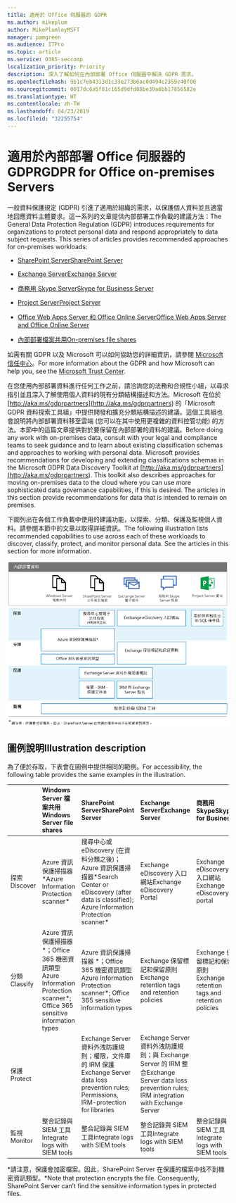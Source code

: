 ```yaml
---
title: 適用於 Office 伺服器的 GDPR
ms.author: mikeplum
author: MikePlumleyMSFT
manager: pamgreen
ms.audience: ITPro
ms.topic: article
ms.service: O365-seccomp
localization_priority: Priority
description: 深入了解如何在內部部署 Office 伺服器中解決 GDPR 需求。
ms.openlocfilehash: 9b1c7eb4313d1c33e273b6ac0d494c2359c40f00
ms.sourcegitcommit: 0017dc6a5f81c165d9dfd88be39a6bb17856582e
ms.translationtype: HT
ms.contentlocale: zh-TW
ms.lasthandoff: 04/23/2019
ms.locfileid: "32255754"
---
```

# <a name="gdpr-for-office-on-premises-servers"></a><span data-ttu-id="ee59a-103">適用於內部部署 Office 伺服器的 GDPR</span><span class="sxs-lookup"><span data-stu-id="ee59a-103">GDPR for Office on-premises Servers</span></span>

<span data-ttu-id="ee59a-p101">一般資料保護規定 (GDPR) 引進了適用於組織的需求，以保護個人資料並且適當地回應資料主體要求。這一系列的文章提供內部部署工作負載的建議方法：</span><span class="sxs-lookup"><span data-stu-id="ee59a-p101">The General Data Protection Regulation (GDPR) introduces requirements for organizations to protect personal data and respond appropriately to data subject requests. This series of articles provides recommended approaches for on-premises workloads:</span></span>

-   [<span data-ttu-id="ee59a-106">SharePoint Server</span><span class="sxs-lookup"><span data-stu-id="ee59a-106">SharePoint Server</span></span>](gdpr-for-sharepoint-server.md)

-   [<span data-ttu-id="ee59a-107">Exchange Server</span><span class="sxs-lookup"><span data-stu-id="ee59a-107">Exchange Server</span></span>](gdpr-for-exchange-server.md)

-   [<span data-ttu-id="ee59a-108">商務用 Skype Server</span><span class="sxs-lookup"><span data-stu-id="ee59a-108">Skype for Business Server</span></span>](gdpr-for-skype-for-business-server.md)

-   [<span data-ttu-id="ee59a-109">Project Server</span><span class="sxs-lookup"><span data-stu-id="ee59a-109">Project Server</span></span>](gdpr-for-project-server.md)

-   [<span data-ttu-id="ee59a-110">Office Web Apps Server 和 Office Online Server</span><span class="sxs-lookup"><span data-stu-id="ee59a-110">Office Web Apps Server and Office Online Server</span></span>](gdpr-for-office-online-server.md)

-   [<span data-ttu-id="ee59a-111">內部部署檔案共用</span><span class="sxs-lookup"><span data-stu-id="ee59a-111">On-premises file shares</span></span>](gdpr-for-on-premises-file-shares.md)

<span data-ttu-id="ee59a-112">如需有關 GDPR 以及 Microsoft 可以如何協助您的詳細資訊，請參閱 [Microsoft 信任中心](https://www.microsoft.com/zh-TW/TrustCenter/Privacy/gdpr/default.aspx)。</span><span class="sxs-lookup"><span data-stu-id="ee59a-112">For more information about the GDPR and how Microsoft can help you, see the [Microsoft Trust Center](https://www.microsoft.com/zh-TW/TrustCenter/Privacy/gdpr/default.aspx).</span></span>

<span data-ttu-id="ee59a-p102">在您使用內部部署資料進行任何工作之前，請洽詢您的法務和合規性小組，以尋求指引並且深入了解使用個人資料的現有分類結構描述和方法。Microsoft 在位於 [http://aka.ms/gdprpartners](<http://aka.ms/gdprpartners>) 的「Microsoft GDPR 資料探索工具組」中提供開發和擴充分類結構描述的建議。這個工具組也會說明將內部部署資料移至雲端 (您可以在其中使用更複雜的資料控管功能) 的方法。本節中的這篇文章提供對於要保留在內部部署的資料的建議。</span><span class="sxs-lookup"><span data-stu-id="ee59a-p102">Before doing any work with on-premises data, consult with your legal and compliance teams to seek guidance and to learn about existing classification schemas and approaches to working with personal data. Microsoft provides recommendations for developing and extending classifications schemas in the Microsoft GDPR Data Discovery Toolkit at [http://aka.ms/gdprpartners](<http://aka.ms/gdprpartners>). This toolkit also describes approaches for moving on-premises data to the cloud where you can use more sophisticated data governance capabilities, if this is desired. The articles in this section provide recommendations for data that is intended to remain on premises.</span></span>

<span data-ttu-id="ee59a-p103">下圖列出在各個工作負載中使用的建議功能，以探索、分類、保護及監視個人資料。請參閱本節中的文章以取得詳細資訊。</span><span class="sxs-lookup"><span data-stu-id="ee59a-p103">The following illustration lists recommended capabilities to use across each of these workloads to discover, classify, protect, and monitor personal data. See the articles in this section for more information.</span></span>

![](media/gdpr-for-office-servers-image1.png)

## <a name="illustration-description"></a><span data-ttu-id="ee59a-119">圖例說明</span><span class="sxs-lookup"><span data-stu-id="ee59a-119">Illustration description</span></span>

<span data-ttu-id="ee59a-120">為了便於存取，下表會在圖例中提供相同的範例。</span><span class="sxs-lookup"><span data-stu-id="ee59a-120">For accessibility, the following table provides the same examples in the illustration.</span></span>

|             |<span data-ttu-id="ee59a-121">Windows Server 檔案共用</span><span class="sxs-lookup"><span data-stu-id="ee59a-121">Windows Server file shares</span></span>|<span data-ttu-id="ee59a-122">SharePoint Server</span><span class="sxs-lookup"><span data-stu-id="ee59a-122">SharePoint Server</span></span>|<span data-ttu-id="ee59a-123">Exchange Server</span><span class="sxs-lookup"><span data-stu-id="ee59a-123">Exchange Server</span></span>|<span data-ttu-id="ee59a-124">商務用 Skype</span><span class="sxs-lookup"><span data-stu-id="ee59a-124">Skype for Business</span></span>|<span data-ttu-id="ee59a-125">Project Server</span><span class="sxs-lookup"><span data-stu-id="ee59a-125">Project Server</span></span>|
|:------------|:-------------------------|:----------------|:--------------|:-----------------|:-------------|
|<span data-ttu-id="ee59a-126">探索</span><span class="sxs-lookup"><span data-stu-id="ee59a-126">Discover</span></span>|<span data-ttu-id="ee59a-127">Azure 資訊保護掃描器\*</span><span class="sxs-lookup"><span data-stu-id="ee59a-127">Azure Information Protection scanner\*</span></span>|<span data-ttu-id="ee59a-128">搜尋中心或 eDiscovery (在資料分類之後)；Azure 資訊保護掃描器\*</span><span class="sxs-lookup"><span data-stu-id="ee59a-128">Search Center or eDiscovery (after data is classified); Azure Information Protection scanner\*</span></span>|<span data-ttu-id="ee59a-129">Exchange eDiscovery 入口網站</span><span class="sxs-lookup"><span data-stu-id="ee59a-129">Exchange eDiscovery Portal</span></span>|<span data-ttu-id="ee59a-130">Exchange eDiscovery 入口網站</span><span class="sxs-lookup"><span data-stu-id="ee59a-130">Exchange eDiscovery portal</span></span>|<span data-ttu-id="ee59a-131">用於探索和匯出的 SQL 指令碼</span><span class="sxs-lookup"><span data-stu-id="ee59a-131">SQL scripts for discovery and exporting</span></span>|
|<span data-ttu-id="ee59a-132">分類</span><span class="sxs-lookup"><span data-stu-id="ee59a-132">Classify</span></span>|<span data-ttu-id="ee59a-133">Azure 資訊保護掃描器 \*；Office 365 機密資訊類型</span><span class="sxs-lookup"><span data-stu-id="ee59a-133">Azure Information Protection scanner\*; Office 365 sensitive information types</span></span>|<span data-ttu-id="ee59a-134">Azure 資訊保護掃描器 \*；Office 365 機密資訊類型</span><span class="sxs-lookup"><span data-stu-id="ee59a-134">Azure Information Protection scanner\*; Office 365 sensitive information types</span></span>|<span data-ttu-id="ee59a-135">Exchange 保留標記和保留原則</span><span class="sxs-lookup"><span data-stu-id="ee59a-135">Exchange retention tags and retention policies</span></span>|<span data-ttu-id="ee59a-136">Exchange 保留標記和保留原則</span><span class="sxs-lookup"><span data-stu-id="ee59a-136">Exchange retention tags and retention policies</span></span>||
|<span data-ttu-id="ee59a-137">保護</span><span class="sxs-lookup"><span data-stu-id="ee59a-137">Protect</span></span>||<span data-ttu-id="ee59a-138">Exchange Server 資料外洩防護規則；權限，文件庫的 IRM 保護</span><span class="sxs-lookup"><span data-stu-id="ee59a-138">Exchange Server data loss prevention rules; Permissions, IRM-protection for libraries</span></span>|<span data-ttu-id="ee59a-139">Exchange Server 資料外洩防護規則；與 Exchange Server 的 IRM 整合</span><span class="sxs-lookup"><span data-stu-id="ee59a-139">Exchange Server data loss prevention rules; IRM integration with Exchange Server</span></span>|||
|<span data-ttu-id="ee59a-140">監視</span><span class="sxs-lookup"><span data-stu-id="ee59a-140">Monitor</span></span>|<span data-ttu-id="ee59a-141">整合記錄與 SIEM 工具</span><span class="sxs-lookup"><span data-stu-id="ee59a-141">Integrate logs with SIEM tools</span></span>|<span data-ttu-id="ee59a-142">整合記錄與 SIEM 工具</span><span class="sxs-lookup"><span data-stu-id="ee59a-142">Integrate logs with SIEM tools</span></span>|<span data-ttu-id="ee59a-143">整合記錄與 SIEM 工具</span><span class="sxs-lookup"><span data-stu-id="ee59a-143">Integrate logs with SIEM tools</span></span>|<span data-ttu-id="ee59a-144">整合記錄與 SIEM 工具</span><span class="sxs-lookup"><span data-stu-id="ee59a-144">Integrate logs with SIEM tools</span></span>|<span data-ttu-id="ee59a-145">整合記錄與 SIEM 工具</span><span class="sxs-lookup"><span data-stu-id="ee59a-145">Integrate logs with SIEM tools</span></span>|

<span data-ttu-id="ee59a-p104">\*請注意，保護會加密檔案。因此，SharePoint Server 在保護的檔案中找不到機密資訊類型。</span><span class="sxs-lookup"><span data-stu-id="ee59a-p104">\*Note that protection encrypts the file. Consequently, SharePoint Server can’t find the sensitive information types in protected files.</span></span>
